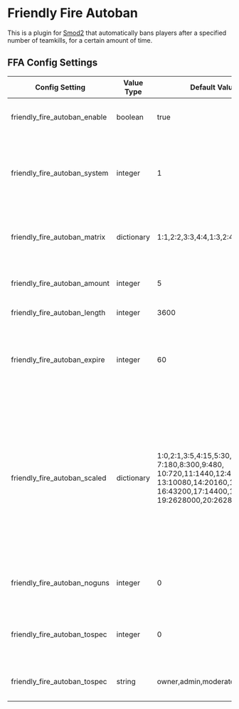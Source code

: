 # Friendly Fire Autoban
This is a plugin for [Smod2](https://github.com/Grover-c13/Smod2) that automatically bans players after a specified number of teamkills, for a certain amount of time.

## FFA Config Settings
Config Setting | Value Type | Default Value | Description
--- | --- | --- | ---
friendly_fire_autoban_enable | boolean | true | `Enable` or `Disable` the plugin on each server
friendly_fire_autoban_system | integer | 1 | Change system for processing teamkills: basic counter (1), timer-based counter (2), or end-of-round counter (3).
friendly_fire_autoban_matrix | dictionary | 1:1,2:2,3:3,4:4,1:3,2:4,3:1,4:2 | Matrix of `killer:victim` tuples that the plugins considers teamkills
friendly_fire_autoban_amount | integer | 5 | Amount of teamkills before a ban will be issued.
friendly_fire_autoban_length | integer | 3600 | Length of ban in minutes.
friendly_fire_autoban_expire | integer | 60 | For ban system #2, Time it takes in seconds for teamkill to degrade and not count towards ban.
friendly_fire_autoban_scaled | dictionary | 1:0,2:1,3:5,4:15,5:30,6:60, 7:180,8:300,9:480, 10:720,11:1440,12:4320, 13:10080,14:20160,15:43200, 16:43200,17:14400,18:525600, 19:2628000,20:26280000 | For ban system #3, dictionary of amount of teamkills:length of ban that will be processed at the end of the round. The default list (remove spaces) is an *example* with every ban quantity in the original release of SCP:SL. **USE YOUR OWN VALUES**
friendly_fire_autoban_noguns | integer | 0 | Number of kills to remove the player's guns as a warning for teamkilling.
friendly_fire_autoban_tospec | integer | 0 | Number of kills at which to put a player into spectator as a warning for teamkilling.
friendly_fire_autoban_tospec | string | owner,admin,moderator | Groups that are immune to being autobanned.
